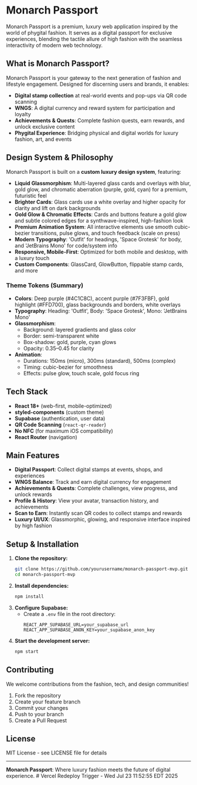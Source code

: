 # Monarch Passport

Monarch Passport is a premium, luxury web application inspired by the world of phygital fashion. It serves as a digital passport for exclusive experiences, blending the tactile allure of high fashion with the seamless interactivity of modern web technology.

## What is Monarch Passport?

Monarch Passport is your gateway to the next generation of fashion and lifestyle engagement. Designed for discerning users and brands, it enables:
- **Digital stamp collection** at real-world events and pop-ups via QR code scanning
- **WNGS**: A digital currency and reward system for participation and loyalty
- **Achievements & Quests**: Complete fashion quests, earn rewards, and unlock exclusive content
- **Phygital Experience**: Bridging physical and digital worlds for luxury fashion, art, and events

## Design System & Philosophy

Monarch Passport is built on a **custom luxury design system**, featuring:
- **Liquid Glassmorphism**: Multi-layered glass cards and overlays with blur, gold glow, and chromatic aberration (purple, gold, cyan) for a premium, futuristic feel
- **Brighter Cards**: Glass cards use a white overlay and higher opacity for clarity and lift on dark backgrounds
- **Gold Glow & Chromatic Effects**: Cards and buttons feature a gold glow and subtle colored edges for a synthwave-inspired, high-fashion look
- **Premium Animation System**: All interactive elements use smooth cubic-bezier transitions, pulse glows, and touch feedback (scale on press)
- **Modern Typography**: 'Outfit' for headings, 'Space Grotesk' for body, and 'JetBrains Mono' for code/system info
- **Responsive, Mobile-First**: Optimized for both mobile and desktop, with a luxury touch
- **Custom Components**: GlassCard, GlowButton, flippable stamp cards, and more

### Theme Tokens (Summary)
- **Colors**: Deep purple (#4C1C8C), accent purple (#7F3FBF), gold highlight (#FFD700), glass backgrounds and borders, white overlays
- **Typography**: Heading: 'Outfit', Body: 'Space Grotesk', Mono: 'JetBrains Mono'
- **Glassmorphism**: 
  - Background: layered gradients and glass color
  - Border: semi-transparent white
  - Box-shadow: gold, purple, cyan glows
  - Opacity: 0.35–0.45 for clarity
- **Animation**: 
  - Durations: 150ms (micro), 300ms (standard), 500ms (complex)
  - Timing: cubic-bezier for smoothness
  - Effects: pulse glow, touch scale, gold focus ring

## Tech Stack
- **React 18+** (web-first, mobile-optimized)
- **styled-components** (custom theme)
- **Supabase** (authentication, user data)
- **QR Code Scanning** (`react-qr-reader`)
- **No NFC** (for maximum iOS compatibility)
- **React Router** (navigation)

## Main Features
- **Digital Passport**: Collect digital stamps at events, shops, and experiences
- **WNGS Balance**: Track and earn digital currency for engagement
- **Achievements & Quests**: Complete challenges, view progress, and unlock rewards
- **Profile & History**: View your avatar, transaction history, and achievements
- **Scan to Earn**: Instantly scan QR codes to collect stamps and rewards
- **Luxury UI/UX**: Glassmorphic, glowing, and responsive interface inspired by high fashion

## Setup & Installation

1. **Clone the repository:**
   ```bash
   git clone https://github.com/yourusername/monarch-passport-mvp.git
   cd monarch-passport-mvp
   ```
2. **Install dependencies:**
   ```bash
   npm install
   ```
3. **Configure Supabase:**
   - Create a `.env` file in the root directory:
     ```
     REACT_APP_SUPABASE_URL=your_supabase_url
     REACT_APP_SUPABASE_ANON_KEY=your_supabase_anon_key
     ```
4. **Start the development server:**
   ```bash
   npm start
   ```

## Contributing

We welcome contributions from the fashion, tech, and design communities!
1. Fork the repository
2. Create your feature branch
3. Commit your changes
4. Push to your branch
5. Create a Pull Request

## License

MIT License - see LICENSE file for details

---

**Monarch Passport**: Where luxury fashion meets the future of digital experience. # Vercel Redeploy Trigger - Wed Jul 23 11:52:55 EDT 2025
